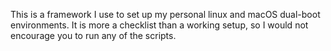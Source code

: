 This is a framework I use to set up my personal linux and macOS dual-boot environments. It is more a checklist than a working setup, so I would not encourage you to run any of the scripts.